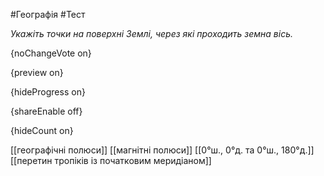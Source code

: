 #Географія #Тест

*Укажіть точки на поверхні Землі, через які проходить земна вісь.*

{noChangeVote on}

{preview on}

{hideProgress on}

{shareEnable off}

{hideCount on}

[[географічні полюси]]
[[магнітні полюси]]
[[0°ш., 0°д. та 0°ш., 180°д.]]
[[перетин тропіків із початковим меридіаном]]
